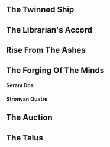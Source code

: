 
## The Twinned Ship


## The Librarian's Accord


## Rise From The Ashes


## The Forging Of The Minds
#### Seram Dos


#### Stronvan Quatre


## The Auction


## The Talus